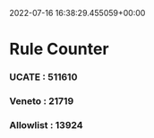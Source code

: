 2022-07-16 16:38:29.455059+00:00
# Rule Counter 
 ### UCATE : 511610

 ### Veneto : 21719

 ### Allowlist : 13924